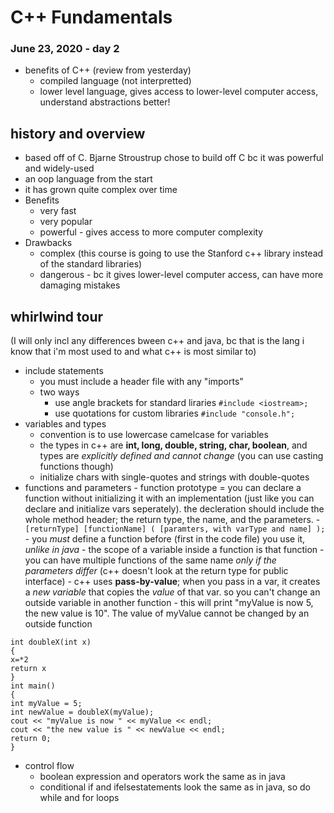 # C++ Fundamentals
### June 23, 2020 - day 2

- benefits of C++ (review from yesterday)
	- compiled language (not interpretted)
	- lower level language, gives access to lower-level computer access, understand abstractions better!

## history and overview
- based off of C. Bjarne Stroustrup chose to build off C bc it was powerful and widely-used
- an oop language from the start
- it has grown quite complex over time
- Benefits
	- very fast
	- very popular
	- powerful - gives access to more computer complexity
- Drawbacks
	- complex (this course is going to use the Stanford c++ library instead of the standard libraries)
	- dangerous - bc it gives lower-level computer access, can have more damaging mistakes

## whirlwind tour
(I will only incl any differences bween c++ and java, bc that is the lang i know that i'm most used to and what c++ is most similar to)
- include statements
	- you must include a header file with any "imports"
	- two ways
		- use angle brackets for standard liraries `#include <iostream>;`
		- use quotations for  custom libraries `#include "console.h";`
- variables and types
	- convention is to use lowercase camelcase for variables 
	- the types in c++ are **int, long, double, string, char, boolean**, and types are *explicitly defined and cannot change* (you can use casting functions though)
	- initialize chars with single-quotes and strings with double-quotes
- functions and parameters
		- function prototype = you can declare a function without initializing it with an implementation (just like you can declare and initialize vars seperately). the decleration should include the whole method header; the return type, the name, and the parameters.
			- ` [returnType] [functionName] ( [paramters, with varType and name] );`
		- you *must* define a function before (first in the code file) you use it, *unlike in java*
		- the scope of a variable inside a function is that function
		- you can have multiple functions of the same name *only if the parameters differ* (c++ doesn't look at the return type for public interface)
		- c++ uses **pass-by-value**; when you pass in a var, it creates a *new variable* that copies the *value* of that var. so you can't change an outside variable in another function
			- this will print "myValue is now 5, the new value is 10". The value of myValue cannot be changed by an outside function
		
	
```
int doubleX(int x)
{
x=*2
return x
}
int main()
{
int myValue = 5;
int newValue = doubleX(myValue);
cout << "myValue is now " << myValue << endl;
cout << "the new value is " << newValue << endl;
return 0;
}
```
			
- control flow
	- boolean expression and operators work the same as in java
	- conditional if and ifelsestatements look the same as in java, so do while and for loops
